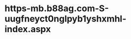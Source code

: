 https-mb.b88ag.com-S-uugfneyct0nglpyb1yshxmhl-index.aspx
========================================================
